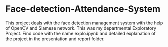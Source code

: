 # Face-detection-Attendance-System
This project deals with the face detection management system with the help of OpenCV and Siamese network. This was my departmental Exploratory Project. Find code with the name explo.ipynb and detailed explanation of the project in the presentation and report folder.

